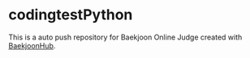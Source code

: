 # codingtestPython
This is a auto push repository for Baekjoon Online Judge created with [BaekjoonHub](https://github.com/BaekjoonHub/BaekjoonHub).

